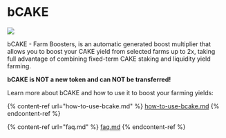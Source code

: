 # bCAKE

![](../../../.gitbook/images/how-to-bCAKE.png)

bCAKE - Farm Boosters, is an automatic generated boost multiplier that allows you to boost your CAKE yield from selected farms up to 2x, taking full advantage of combining fixed-term CAKE staking and liquidity yield farming.

**bCAKE is NOT a new token and can NOT be transferred!**



Learn more about bCAKE and how to use it to boost your farming yields:

{% content-ref url="how-to-use-bcake.md" %}
[how-to-use-bcake.md](how-to-use-bcake.md)
{% endcontent-ref %}

{% content-ref url="faq.md" %}
[faq.md](faq.md)
{% endcontent-ref %}
